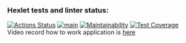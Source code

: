 ### Hexlet tests and linter status:
[![Actions Status](https://github.com/alexamuek/qa-auto-engineer-javascript-project-87/actions/workflows/hexlet-check.yml/badge.svg)](https://github.com/alexamuek/qa-auto-engineer-javascript-project-87/actions)  [![main](https://github.com/alexamuek/qa-auto-engineer-javascript-project-87/actions/workflows/main.yaml/badge.svg)](https://github.com/alexamuek/qa-auto-engineer-javascript-project-87/actions/workflows/main.yaml)  [![Maintainability](https://api.codeclimate.com/v1/badges/acb1cbcc3ac0ec6b2e1e/maintainability)](https://codeclimate.com/github/alexamuek/qa-auto-engineer-javascript-project-87/maintainability) [![Test Coverage](https://api.codeclimate.com/v1/badges/acb1cbcc3ac0ec6b2e1e/test_coverage)](https://codeclimate.com/github/alexamuek/qa-auto-engineer-javascript-project-87/test_coverage)  
Video record how to work application is [here](https://asciinema.org/a/dSY8z8uu9ZS3CVkqhRWXuE1G9)
